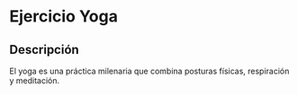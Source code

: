 # Ejercicio Yoga

## Descripción
El yoga es una práctica milenaria que combina posturas físicas, respiración y meditación.